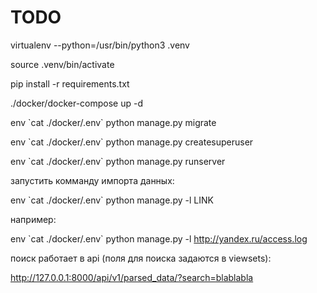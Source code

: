 # TODO

virtualenv --python=/usr/bin/python3 .venv

source .venv/bin/activate

pip install -r requirements.txt

./docker/docker-compose up -d

env \`cat ./docker/.env\` python manage.py migrate

env \`cat ./docker/.env\` python manage.py createsuperuser

env \`cat ./docker/.env\` python manage.py runserver


запустить комманду импорта данных:

env \`cat ./docker/.env\` python manage.py -l LINK

например:

env \`cat ./docker/.env\` python manage.py -l http://yandex.ru/access.log

поиск работает в api (поля для поиска задаются в viewsets):

http://127.0.0.1:8000/api/v1/parsed_data/?search=blablabla
